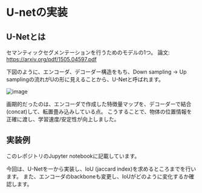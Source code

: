 # U-netの実装

## U-Netとは

セマンティックセグメンテーションを行うためのモデルの1つ。
論文: https://arxiv.org/pdf/1505.04597.pdf

下図のように、エンコーダ、デコーダー構造をもち、Down sampling → Up samplingの流れがUの形に見えることから、U-Netと呼ばれます。

![image](https://user-images.githubusercontent.com/27219001/200989387-515b1b9e-1847-4aca-87bb-32c1c540efd1.png)


画期的だったのは、エンコーダで作成した特徴量マップを、デコーダーで結合 (concat)して、転置畳み込みしている点。
こうすることで、物体の位置情報を正確に渡し、学習速度/安定性が向上しました。

## 実装例

このレポジトリのJupyter notebookに記載しています。

今回は、U-Netを一から実装し、IoU (jaccard index)を求めるところまでを行います。
また、エンコーダのbackboneも変更し、IoUがどのように変化するか確認します。
